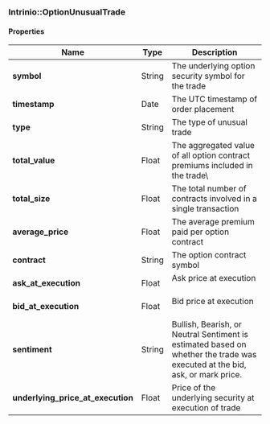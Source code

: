 

[//]: # (CLASS:Intrinio::OptionUnusualTrade)

[//]: # (KIND:object)

### Intrinio::OptionUnusualTrade

#### Properties

[//]: # (START_DEFINITION)

Name | Type | Description
------------ | ------------- | -------------
**symbol** | String | The underlying option security symbol for the trade &nbsp;
**timestamp** | Date | The UTC timestamp of order placement &nbsp;
**type** | String | The type of unusual trade &nbsp;
**total_value** | Float | The aggregated value of all option contract premiums included in the trade\\ &nbsp;
**total_size** | Float | The total number of contracts involved in a single transaction &nbsp;
**average_price** | Float | The average premium paid per option contract &nbsp;
**contract** | String | The option contract symbol &nbsp;
**ask_at_execution** | Float | Ask price at execution &nbsp;
**bid_at_execution** | Float | Bid price at execution &nbsp;
**sentiment** | String | Bullish, Bearish, or Neutral Sentiment is estimated based on whether the trade was executed at the bid, ask, or mark price. &nbsp;
**underlying_price_at_execution** | Float | Price of the underlying security at execution of trade &nbsp;

[//]: # (END_DEFINITION)



